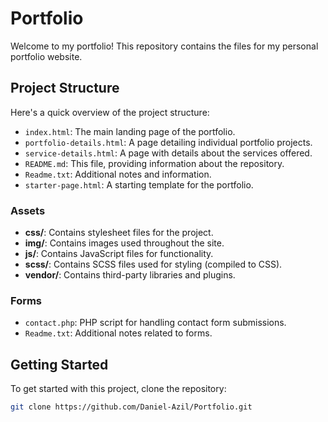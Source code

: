 # Portfolio

Welcome to my portfolio! This repository contains the files for my personal portfolio website.

## Project Structure

Here's a quick overview of the project structure:

- `index.html`: The main landing page of the portfolio.
- `portfolio-details.html`: A page detailing individual portfolio projects.
- `service-details.html`: A page with details about the services offered.
- `README.md`: This file, providing information about the repository.
- `Readme.txt`: Additional notes and information.
- `starter-page.html`: A starting template for the portfolio.

### Assets

- **css/**: Contains stylesheet files for the project.
- **img/**: Contains images used throughout the site.
- **js/**: Contains JavaScript files for functionality.
- **scss/**: Contains SCSS files used for styling (compiled to CSS).
- **vendor/**: Contains third-party libraries and plugins.

### Forms

- `contact.php`: PHP script for handling contact form submissions.
- `Readme.txt`: Additional notes related to forms.

## Getting Started

To get started with this project, clone the repository:

```bash
git clone https://github.com/Daniel-Azil/Portfolio.git
